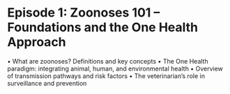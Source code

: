 # Episode 1: Zoonoses 101 – Foundations and the One Health Approach

• What are zoonoses? Definitions and key concepts
• The One Health paradigm: integrating animal, human, and environmental health
• Overview of transmission pathways and risk factors
• The veterinarian’s role in surveillance and prevention

